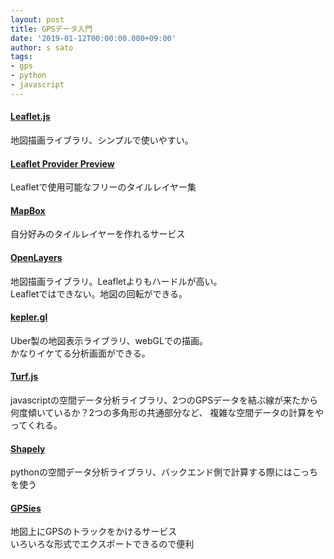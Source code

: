 ```yaml
---
layout: post
title: GPSデータ入門
date: '2019-01-12T00:00:00.000+09:00'
author: s sato 
tags:
- gps
- python
- javascript
---
```


#### [Leaflet.js](https://leafletjs.com/)

地図描画ライブラリ、シンプルで使いやすい。

#### [Leaflet Provider Preview](https://leaflet-extras.github.io/leaflet-providers/preview/)

Leafletで使用可能なフリーのタイルレイヤー集  

#### [MapBox](https://www.mapbox.com/)

自分好みのタイルレイヤーを作れるサービス  

#### [OpenLayers](https://openlayers.org/)

地図描画ライブラリ。Leafletよりもハードルが高い。  
Leafletではできない。地図の回転ができる。  

#### [kepler.gl](http://kepler.gl/#/)

Uber製の地図表示ライブラリ、webGLでの描画。  
かなりイケてる分析画面ができる。  

#### [Turf.js](http://turfjs.org/)

javascriptの空間データ分析ライブラリ、2つのGPSデータを結ぶ線が来たから何度傾いているか？2つの多角形の共通部分など、
複雑な空間データの計算をやってくれる。  

#### [Shapely](https://github.com/Toblerity/Shapely)

pythonの空間データ分析ライブラリ、バックエンド側で計算する際にはこっちを使う  

#### [GPSies](https://www.gpsies.com/createTrack.do?language=en)

地図上にGPSのトラックをかけるサービス  
いろいろな形式でエクスポートできるので便利  

